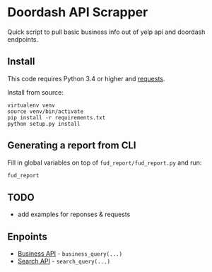 # Doordash API Scrapper

Quick script to pull basic business info out of yelp api and doordash endpoints.


## Install

This code requires Python 3.4 or higher and [requests](https://github.com/requests/requests).

Install from source:

```
virtualenv venv
source venv/bin/activate
pip install -r requirements.txt
python setup.py install
```

## Generating a report from CLI

Fill in global variables on top of `fud_report/fud_report.py` and run:

```python
fud_report
```

## TODO

* add examples for reponses & requests

## Enpoints

* [Business API](https://www.yelp.com/developers/documentation/v3/business) - `business_query(...)`
* [Search API](https://www.yelp.com/developers/documentation/v3/business_search) - `search_query(...)`
